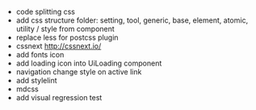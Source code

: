 - code splitting css
- add css structure folder: setting, tool, generic, base, element, atomic, utility / style from component
- replace less for postcss plugin
- cssnext http://cssnext.io/
- add fonts icon
- add loading icon into UiLoading component
- navigation change style on active link
- add stylelint
- mdcss
- add visual regression test
